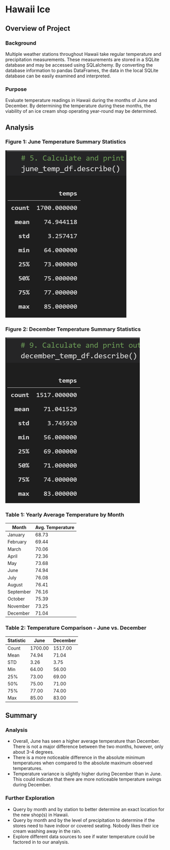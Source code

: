 # Hawaii Ice

## Overview of Project

### Background
Multiple weather stations throughout Hawaii take regular temperature and precipitation measurements. These measurements are stored in a SQLite database and may be accessed using SQLalchemy. By converting the database information to pandas DataFrames, the data in the local SQLite database can be easily examined and interpreted.

### Purpose
Evaluate temperature readings in Hawaii during the months of June and December. By determining the temperature during these months, the viability of an ice cream shop operating year-round may be determined.

## Analysis

### Figure 1: June Temperature Summary Statistics
<img src="https://github.com/gh-mrmoore/DataAnalytics/blob/main/Challenges/Challenge09/Resources/Fig1_june_df_describe.png" alt="Screen capture of June summary statistics dataframe." />

### Figure 2: December Temperature Summary Statistics
<img src="https://github.com/gh-mrmoore/DataAnalytics/blob/main/Challenges/Challenge09/Resources/Fig2_december_df_describe.png" alt="Screen capture of December summary statistics dataframe." />

### Table 1: Yearly Average Temperature by Month
| Month | Avg. Temperature |
| ----- | ----- |
| January | 68.73 |
| February | 69.44 |
| March | 70.06 |
| April | 72.36 |
| May | 73.68 |
| June | 74.94 |
| July | 76.08 |
| August | 76.41 |
| September | 76.16 |
| October | 75.39 |
| November | 73.25 |
| December | 71.04 |

### Table 2: Temperature Comparison - June vs. December
| Statistic | June | December
| ----- | ----- | ----- |
| Count | 1700.00 | 1517.00 |
| Mean | 74.94 | 71.04 |
| STD | 3.26 | 3.75 |
| Min | 64.00 | 56.00 |
| 25% | 73.00 | 69.00 |
| 50% | 75.00 | 71.00 |
| 75% | 77.00 | 74.00 |
| Max | 85.00 | 83.00 |

## Summary

### Analysis
* Overall, June has seen a higher average temperature than December. There is not a major difference between the two months, however, only about 3-4 degrees.
* There is a more noticeable difference in the absolute minimum temperatures when compared to the absolute maximum observed temperatures.
* Temperature variance is slightly higher during December than in June. This could indicate that there are more noticeable temperature swings during December.

### Further Exploration
* Query by month and by station to better determine an exact location for the new shop(s) in Hawaii.
* Query by month and by the level of precipitation to determine if the stores need to have indoor or covered seating. Nobody likes their ice cream washing away in the rain.
* Explore different data sources to see if water temperature could be factored in to our analysis.